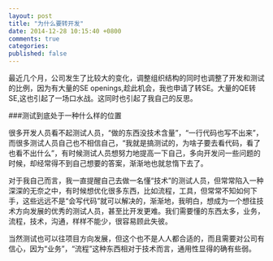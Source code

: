 ```yaml
---
layout: post
title: "为什么要转开发"
date: 2014-12-28 10:15:40 +0800
comments: true
categories: 
published: false
---
```


最近几个月，公司发生了比较大的变化，调整组织结构的同时也调整了开发和测试的比例，因为有大量的SE openings,趁此机会，我也申请了转SE。大量的QE转SE,这也引起了一场口水战。这同时也引起了我自己的反思。

###测试到底处于一种什么样的位置

很多开发人员看不起测试人员，“做的东西没技术含量”，“一行代码也写不出来”，而很多测试人员自己也不相信自己，“我就是搞测试的，为啥子要去看代码，看了也看不出什么”，有时候测试人员想努力地提高一下自己，多向开发问一些问题的时候，却经常得不到自己想要的答案，渐渐地也就怠惰下去了。

对于我自己而言，我一直提醒自己去做一名懂“技术”的测试人员，但常常陷入一种深深的无奈之中，有时候想优化很多东西，比如流程，工具，但常常不知如何下手，这些远远不是“会写代码”就可以解决的，渐渐地，我明白，想成为一个想往技术方向发展的优秀的测试人员，甚至比开发更难。我们需要懂的东西太多，业务，流程，技术，沟通，样样不能少，很容易顾此失彼。

当然测试也可以往项目方向发展，但这个也不是人人都合适的，而且需要对公司有信心，因为“业务”，“流程”这种东西相对于技术而言，通用性显得的确有些弱。

